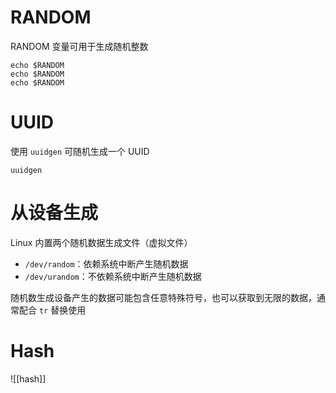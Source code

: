 # RANDOM

RANDOM 变量可用于生成随机整数

```shell
echo $RANDOM
echo $RANDOM
echo $RANDOM
```
# UUID

使用 `uuidgen` 可随机生成一个 UUID

```shell
uuidgen
```
# 从设备生成

Linux 内置两个随机数据生成文件（虚拟文件）
- `/dev/random`：依赖系统中断产生随机数据
- `/dev/urandom`：不依赖系统中断产生随机数据

随机数生成设备产生的数据可能包含任意特殊符号，也可以获取到无限的数据，通常配合 `tr` 替换使用
# Hash

![[hash]]